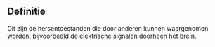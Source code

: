 ## Definitie
Dit zijn de hersentoestanden die door anderen kunnen waargenomen worden, bijvoorbeeld de elektrische signalen doorheen het brein.